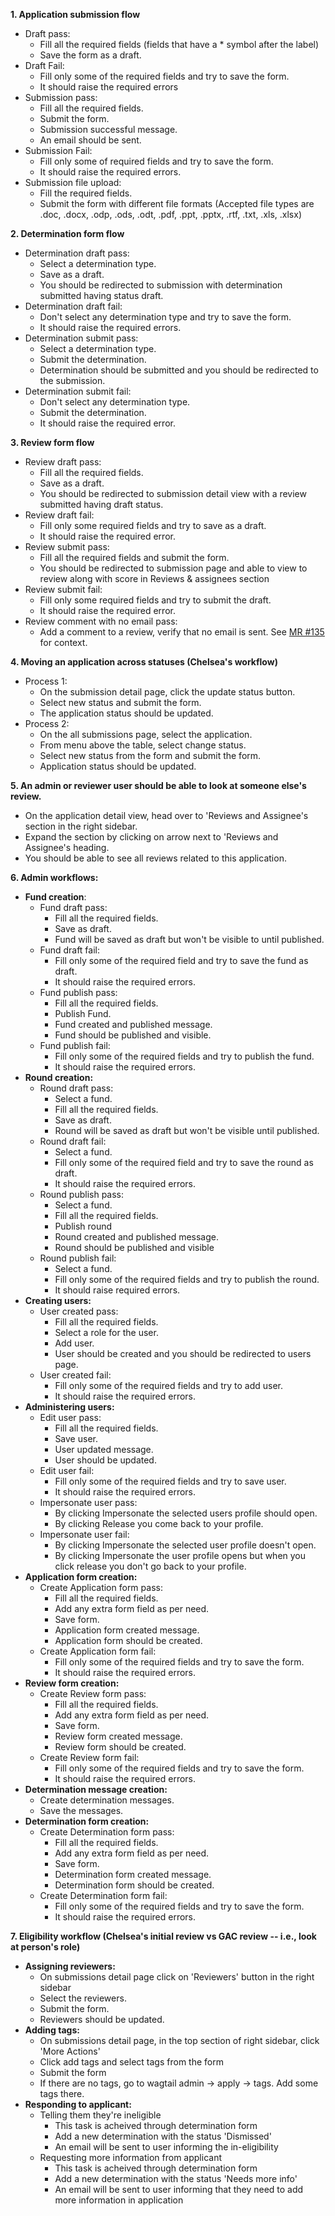 **1. Application submission flow**
   - Draft pass:
     - Fill all the required fields (fields that have a * symbol after the label)
     - Save the form as a draft.
   - Draft Fail:
     - Fill only some of the required fields and try to save the form.
     - It should raise the required errors
   - Submission pass:
     - Fill all the required fields.
     - Submit the form.
     - Submission successful message.
     - An email should be sent.
   - Submission Fail:
     - Fill only some of required fields and try to save the form.
     - It should raise the required errors.
   - Submission file upload:
     - Fill the required fields.
     - Submit the form with different file formats (Accepted file types are .doc, .docx, .odp, .ods, .odt, .pdf, .ppt, .pptx, .rtf, .txt, .xls, .xlsx)

**2. Determination form flow**
   - Determination draft pass:
     - Select a determination type.
     - Save as a draft.
     - You should be redirected to submission with determination submitted having status draft.
   - Determination draft fail:
     - Don't select any determination type and try to save the form.
     - It should raise the required errors.
   - Determination submit pass:
     - Select a determination type.
     - Submit the determination.
     - Determination should be submitted and you should be redirected to the submission.
   - Determination submit fail:
     - Don't select any determination type.
     - Submit the determination.
     - It should raise the required error.

**3. Review form flow**
  - Review draft pass:
    - Fill all the required fields.
    - Save as a draft.
    - You should be redirected to submission detail view with a review submitted having draft status.
  - Review draft fail:
    - Fill only some required fields and try to save as a draft.
    - It should raise the required error.
  - Review submit pass:
    - Fill all the required fields and submit the form.
    - You should be redirected to submission page and able to view to review along with score in Reviews & assignees section
  - Review submit fail:
    - Fill only some required fields and try to submit the draft.
    - It should raise the required error.
  - Review comment with no email pass:
    - Add a comment to a review, verify that no email is sent.  See [MR #135](https://code.librehq.com/ots/clients/ardc/hypha/-/merge_requests/135) for context.

**4. Moving an application across statuses (Chelsea's workflow)**
  - Process 1:
    - On the submission detail page, click the update status button.
    - Select new status and submit the form.
    - The application status should be updated.
  - Process 2:
    - On the all submissions page, select the application.
    - From menu above the table, select change status.
    - Select new status from the form and submit the form.
    - Application status should be updated.

**5. An admin or reviewer user should be able to look at someone else's review.**
  - On the application detail view, head over to 'Reviews and Assignee's section in the right sidebar.
  - Expand the section by clicking on arrow next to 'Reviews and Assignee's heading.
  - You should be able to see all reviews related to this application. 
  
**6. Admin workflows:**
  - **Fund creation**:
    - Fund draft pass:
      - Fill all the required fields.
      - Save as draft.
      - Fund will be saved as draft but won't be visible to until published.
    - Fund draft fail:
      - Fill only some of the required field and try to save the fund as draft.
      - It should raise the required errors.
    - Fund publish pass:
      - Fill all the required fields.
      - Publish Fund.
      - Fund created and published message.
      - Fund should be published and visible. 
    - Fund publish fail:
      - Fill only some of the required fields and try to publish the fund.
      - It should raise the required errors.
  - **Round creation:**
    - Round draft pass:
      - Select a fund.
      - Fill all the required fields.
      - Save as draft.
      - Round will be saved as draft but won't be visible until published.
    - Round draft fail:
      - Select a fund.
      - Fill only some of the required field and try to save the round as draft.
      - It should raise the required errors.
    - Round publish pass:
      - Select a fund.
      - Fill all the required fields.
      - Publish round
      - Round created and published message.
      - Round should be published and visible
    - Round publish fail:
      - Select a fund.
      - Fill only some of the required fields and try to publish the round.
      - It should raise required errors.
  - **Creating users:**
    - User created pass:
      - Fill all the required fields.
      - Select a role for the user.
      - Add user.
      - User should be created and you should be redirected to users page.
    - User created fail: 
      - Fill only some of the required fields and try to add user.
      - It should raise the required errors.
  - **Administering users:**
    - Edit user pass:
      - Fill all the required fields.
      - Save user.
      - User updated message.
      - User should be updated.
    - Edit user fail:
      - Fill only some of the required fields and try to save user.
      - It should raise the required errors.
    - Impersonate user pass:
      - By clicking Impersonate the selected users profile should open.
      - By clicking Release you come back to your profile.
    - Impersonate user fail:
      - By clicking Impersonate the selected user profile doesn't open.
      - By clicking  Impersonate the user profile opens but when you click release you don't go back to your profile.
  - **Application form creation:**
    - Create Application form pass:
      - Fill all the required fields.
      - Add any extra form field as per need.
      - Save form.
      - Application form created message.
      - Application form should be created.
    - Create Application form fail:
      - Fill only some of the required fields and try to save the form.
      - It should raise the required errors.
  - **Review form creation:**
    - Create Review form pass:
      - Fill all the required fields.
      - Add any extra form field as per need.
      - Save form.
      - Review form created message.
      - Review form should be created.
    - Create Review form fail:
      - Fill only some of the required fields and try to save the form.
      - It should raise the required errors.
  - **Determination message creation:**
    - Create determination messages.
    - Save the messages.
  - **Determination form creation:**
    - Create Determination form pass:
      - Fill all the required fields.
      - Add any extra form field as per need.
      - Save form.
      - Determination form created message.
      - Determination form should be created.
    - Create Determination form fail:
      - Fill only some of the required fields and try to save the form.
      - It should raise the required errors.
      
**7. Eligibility workflow (Chelsea's initial review vs GAC review -- i.e., look at person's role)**
  - **Assigning reviewers:**
    - On submissions detail page click on 'Reviewers' button in the right sidebar
    - Select the reviewers.
    - Submit the form.
    - Reviewers should be updated.
  - **Adding tags:**
    - On submissions detail page, in the top section of right sidebar, click 'More Actions'
    - Click add tags and select tags from the form
    - Submit the form
    - If there are no tags, go to wagtail admin -> apply -> tags. Add some tags there.
  - **Responding to applicant:**
    - Telling them they're ineligible
    	- This task is acheived through determination form
    	- Add a new determination with the status 'Dismissed'
    	- An email will be sent to user informing the in-eligibility
    - Requesting more information from applicant
    	- This task is acheived through determination form
    	- Add a new determination with the status 'Needs more info'
    	- An email will be sent to user informing that they need to add more information in application
